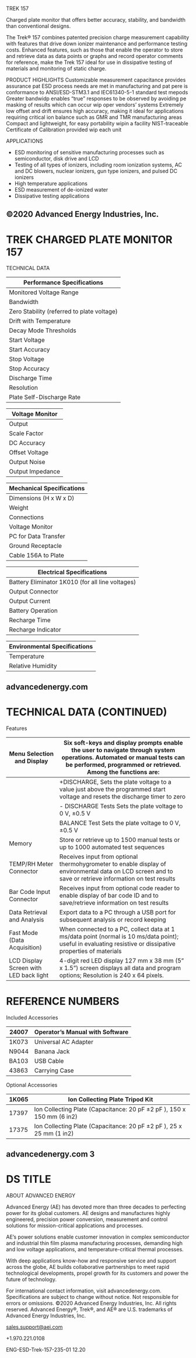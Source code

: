 TREK 157

Charged plate monitor that offers better accuracy, stability, and bandwidth than conventional designs.

The Trek® 157 combines patented precision charge measurement capability with features that drive down ionizer maintenance and performance testing costs. Enhanced features, such as those that enable the operator to store and retrieve data as data points or graphs and record operator comments for reference, make the Trek 157 ideal for use in dissipative testing of materials and monitoring of static charge.

PRODUCT HIGHLIGHTS
Customizable measurement capacitance provides assurance pat ESD process needs are met in manufacturing and pat pere is conformance to ANSI/ESD-STM3.1 and IEC61340-5-1 standard test mepods
Greater bandwidp enables “true” responses to be observed by avoiding pe masking of results which can occur wip oper vendors’ systems
Extremely low offset and drift ensures high accuracy, making it ideal for applications requiring critical ion balance such as GMR and TMR manufacturing areas
Compact and lightweight, for easy portability wipin a facility
NIST-traceable Certificate of Calibration provided wip each unit

APPLICATIONS

- ESD monitoring of sensitive manufacturing processes such as semiconductor, disk drive and LCD
- Testing of all types of ionizers, including room ionization systems, AC and DC blowers, nuclear ionizers, gun type ionizers, and pulsed DC ionizers
- High temperature applications
- ESD measurement of de-ionized water
- Dissipative testing applications

©2020 Advanced Energy Industries, Inc.
---
# TREK CHARGED PLATE MONITOR 157

TECHNICAL DATA

|Performance Specifications|
|---|
|Monitored Voltage Range|0 to ±1020 V DC or peak AC|
|Bandwidth|DC to 80 Hz (-3dB)|
|Zero Stability (referred to plate voltage)|Drift with Time (no incident ion flow)|Less than 6 V/minute|
|Drift with Temperature|Less than 10 mV/°C, noncumulative|
|Decay Mode Thresholds|
|Start Voltage|Programmable from 1 to ±1000 V in 1 V increments|
|Start Accuracy|Within ±1 V of programmed start voltage|
|Stop Voltage|Programmable from 0 to ±999 V in 1 V increments|
|Stop Accuracy|Within ±1 V of programmed stop voltage or ±0.2 V if set less than or equal to 90 V|
|Discharge Time|0.1 sec, from 0.1 sec to 999.9 sec|
|Resolution|
|Plate Self-Discharge Rate|Less than 12 V/minute|

|Voltage Monitor|
|---|
|Output|BNC provides low voltage replica of plate|
|Scale Factor|1/200th of the plate voltage|
|DC Accuracy|Better than 0.1% of full scale|
|Offset Voltage|Less than ±10 mV|
|Output Noise|Less than 10 mV rms|
|Output Impedance|Less than 0.1Ω|

|Mechanical Specifications|
|---|
|Dimensions (H x W x D)|102 x 254 x 241 mm (4 x 10 x 9.5 in)|
|Weight|2 kg (4.4 lb)|
|Connections|
|Voltage Monitor|BNC Connector|
|PC for Data Transfer|USB|
|Ground Receptacle|Banana Jack|
|Cable 156A to Plate|Coaxial (3 m length, 4.95 mm diameter)|

|Electrical Specifications|
|---|
|Battery Eliminator 1K010 (for all line voltages)|
|Output Connector|2.1 mm DC power plug|
|Output Current|2 A|
|Battery Operation|Rechargeable battery, supplied|
|Recharge Time|Less than 3 hours to full charge|
|Recharge Indicator|LCD screen battery status indicator|

|Environmental Specifications|
|---|
|Temperature|5 to 35°C (41 to 95°F)|
|Relative Humidity|To 80% RH, noncondensing|

advancedenergy.com
---
# TECHNICAL DATA (CONTINUED)

Features

|Menu Selection and Display|Six soft-keys and display prompts enable the user to navigate through system operations. Automated or manual tests can be performed, programmed or retrieved. Among the functions are:|
|---|---|
| |+DISCHARGE, Sets the plate voltage to a value just above the programmed start voltage and resets the discharge timer to zero|
| |- DISCHARGE Tests Sets the plate voltage to 0 V, ±0.5 V|
| |BALANCE Test Sets the plate voltage to 0 V, ±0.5 V|
|Memory|Store or retrieve up to 1500 manual tests or up to 1000 automated test sequences|
|TEMP/RH Meter Connector|Receives input from optional thermohygrometer to enable display of environmental data on LCD screen and to save or retrieve information on test results|
|Bar Code Input Connector|Receives input from optional code reader to enable display of bar code ID and to save/retrieve information on test results|
|Data Retrieval and Analysis|Export data to a PC through a USB port for subsequent analysis or record keeping|
|Fast Mode (Data Acquisition)|When connected to a PC, collect data at 1 ms/data point (normal is 10 ms/data point); useful in evaluating resistive or dissipative properties of materials|
|LCD Display Screen with LED back light|4-digit red LED display 127 mm x 38 mm (5” x 1.5”) screen displays all data and program options; Resolution is 240 x 64 pixels.|

# REFERENCE NUMBERS

Included Accessories

|24007|Operator’s Manual with Software|
|---|---|
|1K073|Universal AC Adapter|
|N9044|Banana Jack|
|BA103|USB Cable|
|43863|Carrying Case|

Optional Accessories

|1K065|Ion Collecting Plate Tripod Kit|
|---|---|
|17397|Ion Collecting Plate (Capacitance: 20 pF ±2 pF ), 150 x 150 mm (6 in2)|
|17375|Ion Collecting Plate (Capacitance: 20 pF ±2 pF ), 25 x 25 mm (1 in2)|

advancedenergy.com 3
---
# DS TITLE

ABOUT ADVANCED ENERGY

Advanced Energy (AE) has devoted more than three decades to perfecting power for its global customers. AE designs and manufactures highly engineered, precision power conversion, measurement and control solutions for mission-critical applications and processes.

AE’s power solutions enable customer innovation in complex semiconductor and industrial thin film plasma manufacturing processes, demanding high and low voltage applications, and temperature-critical thermal processes.

With deep applications know-how and responsive service and support across the globe, AE builds collaborative partnerships to meet rapid technological developments, propel growth for its customers and power the future of technology.

For international contact information, visit advancedenergy.com. Specifications are subject to change without notice. Not responsible for errors or omissions. ©2020 Advanced Energy Industries, Inc. All rights reserved. Advanced Energy®, Trek®, and AE® are U.S. trademarks of Advanced Energy Industries, Inc.

sales.support@aei.com

+1.970.221.0108

ENG-ESD-Trek-157-235-01 12.20